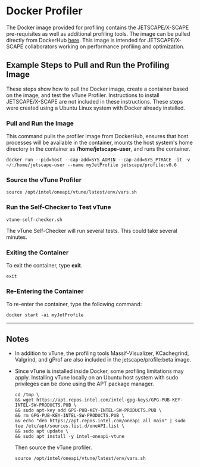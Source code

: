 # Docker Profiler

The Docker image provided for profiling contains the JETSCAPE/X-SCAPE pre-requisites as well as additional profiling tools.  The image can be pulled directly from DockerHub [here](https://hub.docker.com/r/jetscape/profile). This image is intended for JETSCAPE/X-SCAPE collaborators working on performance profiling and optimization.

## Example Steps to Pull and Run the Profiling Image

These steps show how to pull the Docker image, create a container based on the image, and test the vTune Profiler.  Instructions to install JETSCAPE/X-SCAPE are not included in these instructions.  These steps were created using a Ubuntu Linux system with Docker already installed.

### Pull and Run the Image

This command pulls the profiler image from DockerHub, ensures that host processes will be available in the container, mounts the host system's home directory in the container as **/home/jetscape-user**, and runs the container.

```
docker run --pid=host --cap-add=SYS_ADMIN --cap-add=SYS_PTRACE -it -v ~/:/home/jetscape-user --name myJetProfile jetscape/profile:v0.6
```

### Source the vTune Profiler

```
source /opt/intel/oneapi/vtune/latest/env/vars.sh
```

### Run the Self-Checker to Test vTune
```
vtune-self-checker.sh
```
The vTune Self-Checker will run several tests.  This could take several minutes.

### Exiting the Container

To exit the container, type **exit**.
```
exit
```

### Re-Entering the Container
To re-enter the container, type the following command:

```
docker start -ai myJetProfile
```

---

## Notes

* In addition to vTune, the profiling tools Massif-Visualizer, KCachegrind, Valgrind, and gProf are also included in the jetscape/profile:beta image.

* Since vTune is installed inside Docker, some profiling limitations may apply.  Installing vTune locally on an Ubuntu host system with sudo privileges can be done using the APT package manager.

    ```
    cd /tmp \
    && wget https://apt.repos.intel.com/intel-gpg-keys/GPG-PUB-KEY-INTEL-SW-PRODUCTS.PUB \
    && sudo apt-key add GPG-PUB-KEY-INTEL-SW-PRODUCTS.PUB \
    && rm GPG-PUB-KEY-INTEL-SW-PRODUCTS.PUB \
    && echo "deb https://apt.repos.intel.com/oneapi all main" | sudo tee /etc/apt/sources.list.d/oneAPI.list \
    && sudo apt update \
    && sudo apt install -y intel-oneapi-vtune
    ```

    Then source the vTune profiler.
    ```
    source /opt/intel/oneapi/vtune/latest/env/vars.sh
    ```
